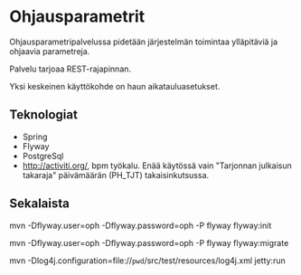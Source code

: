 # Ohjausparametrit #

Ohjausparametripalvelussa pidetään järjestelmän toimintaa ylläpitäviä ja ohjaavia parametreja.

Palvelu tarjoaa REST-rajapinnan. 

Yksi keskeinen käyttökohde on haun aikatauluasetukset.

## Teknologiat

- Spring
- Flyway
- PostgreSql
- http://activiti.org/, bpm työkalu. Enää käytössä vain "Tarjonnan julkaisun takaraja" päivämäärän (PH_TJT) takaisinkutsussa.

## Sekalaista ##

mvn -Dflyway.user=oph -Dflyway.password=oph -P flyway flyway:init

mvn -Dflyway.user=oph -Dflyway.password=oph -P flyway flyway:migrate

mvn -Dlog4j.configuration=file://`pwd`/src/test/resources/log4j.xml  jetty:run
